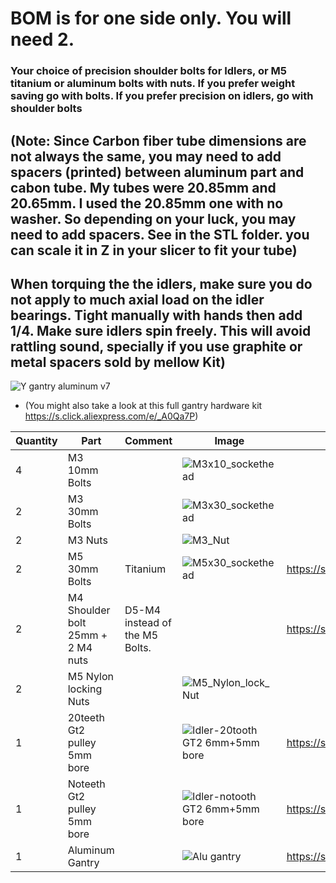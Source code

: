 # BOM is for one side only. You will need 2. 

### Your choice of precision shoulder bolts for Idlers, or M5 titanium or aluminum bolts with nuts. If you prefer weight saving go with bolts. If you prefer precision on idlers, go with shoulder bolts

## (Note: Since Carbon fiber tube dimensions are not always the same, you may need to add spacers (printed) between aluminum part and cabon tube. My tubes were 20.85mm and 20.65mm. I used the 20.85mm one with no washer. So depending on your luck, you may need to add spacers. See in the STL folder. you can scale it in Z in your slicer to fit your tube)

## When torquing the the idlers, make sure you do not apply to much axial load on the idler bearings. Tight manually with hands then add 1/4. Make sure idlers spin freely. This will avoid rattling sound, specially if you use graphite or metal spacers sold by mellow Kit)
![Y gantry aluminum v7](https://user-images.githubusercontent.com/37383368/137658941-ec4aa107-41c0-4470-adfa-1b0e90ed75c5.gif)




- (You might also take a look at this full gantry hardware kit https://s.click.aliexpress.com/e/_A0Qa7P)

| Quantity | Part                         | Comment              | Image  | Links  |
| ------ | ----                           | -------              | -----  | -----	|
| 4       | M3 10mm Bolts                |                      | ![M3x10_sockethead](https://user-images.githubusercontent.com/37383368/137555951-bb03f918-6a68-4438-8133-c0722c0724b8.png)	        | |
| 2       | M3 30mm Bolts                |                      | ![M3x30_sockethead](https://user-images.githubusercontent.com/37383368/137555991-525f57f0-da1a-4922-9bb3-4b5c6d637cf9.png)	        | |
| 2       | M3      Nuts                 |                      |	![M3_Nut](https://user-images.githubusercontent.com/37383368/137556074-d3ab0e36-4beb-4c0f-bf44-8c958c22835d.png)        | |
| 2       | M5 30mm Bolts                | Titanium             | ![M5x30_sockethead](https://user-images.githubusercontent.com/37383368/137568142-ad0c4a68-35b8-401d-95d4-b38016f7dc2f.png)  | https://s.click.aliexpress.com/e/_ABwfEB |
| 2       | M4 Shoulder bolt 25mm + 2 M4 nuts| D5-M4 instead of the M5 Bolts.             |   | https://s.click.aliexpress.com/e/_DEXaIjF |
| 2       | M5 	  Nylon locking Nuts     |	                    | ![M5_Nylon_lock_Nut](https://user-images.githubusercontent.com/37383368/137568209-927231b1-e53c-4e20-9e5d-87a42bd3776d.png)       | |
| 1       | 20teeth Gt2 pulley 5mm bore  |                      |![Idler-20tooth GT2 6mm+5mm bore](https://user-images.githubusercontent.com/37383368/137568220-210812a1-030e-484e-b300-b46fc85ad540.png)	        | https://s.click.aliexpress.com/e/_A79ECg |
| 1       | Noteeth Gt2 pulley 5mm bore  |                      |	 ![Idler-notooth GT2 6mm+5mm bore](https://user-images.githubusercontent.com/37383368/137568225-e9d932f8-454c-4998-83cd-08d55784b56d.png)       | https://s.click.aliexpress.com/e/_A79ECg |
| 1       | Aluminum Gantry              |                      |	![Alu gantry](https://user-images.githubusercontent.com/37383368/137568268-bece867b-26bb-46b2-a193-4a470b58ea98.PNG)        | https://s.click.aliexpress.com/e/_9Ghgwj |


